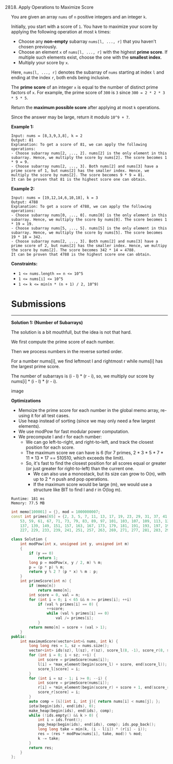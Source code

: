 2818. Apply Operations to Maximize Score

You are given an array `nums` of `n` positive integers and an integer `k`.

Initially, you start with a score of `1`. You have to maximize your score by applying the following operation at most `k` times:

* Choose any **non-empty** subarray `nums[l, ..., r]` that you haven't chosen previously.
* Choose an element `x` of `nums[l, ..., r]` with the highest **prime score**. If multiple such elements exist, choose the one with the **smallest index**.
* Multiply your score by `x`.

Here, `nums[l, ..., r]` denotes the subarray of `nums` starting at index `l` and ending at the index `r`, both ends being inclusive.

The **prime score** of an integer `x` is equal to the number of distinct prime factors of `x`. For example, the prime score of `300` is `3` since `300 = 2 * 2 * 3 * 5 * 5`.

Return the **maximum possible score** after applying at most `k` operations.

Since the answer may be large, return it modulo `10^9 + 7`.

 

**Example 1:**
```
Input: nums = [8,3,9,3,8], k = 2
Output: 81
Explanation: To get a score of 81, we can apply the following operations:
- Choose subarray nums[2, ..., 2]. nums[2] is the only element in this subarray. Hence, we multiply the score by nums[2]. The score becomes 1 * 9 = 9.
- Choose subarray nums[2, ..., 3]. Both nums[2] and nums[3] have a prime score of 1, but nums[2] has the smaller index. Hence, we multiply the score by nums[2]. The score becomes 9 * 9 = 81.
It can be proven that 81 is the highest score one can obtain.
```

**Example 2:**
```
Input: nums = [19,12,14,6,10,18], k = 3
Output: 4788
Explanation: To get a score of 4788, we can apply the following operations: 
- Choose subarray nums[0, ..., 0]. nums[0] is the only element in this subarray. Hence, we multiply the score by nums[0]. The score becomes 1 * 19 = 19.
- Choose subarray nums[5, ..., 5]. nums[5] is the only element in this subarray. Hence, we multiply the score by nums[5]. The score becomes 19 * 18 = 342.
- Choose subarray nums[2, ..., 3]. Both nums[2] and nums[3] have a prime score of 2, but nums[2] has the smaller index. Hence, we multipy the score by nums[2]. The score becomes 342 * 14 = 4788.
It can be proven that 4788 is the highest score one can obtain.
```

**Constraints:**

* `1 <= nums.length == n <= 10^5`
* `1 <= nums[i] <= 10^5`
* `1 <= k <= min(n * (n + 1) / 2, 10^9)`

# Submissions
---
**Solution 1: (Number of Subarrays)**

The solution is a bit mouthfull, but the idea is not that hard.

We first compute the prime score of each number.

Then we process numbers in the reverse sorted order.

For a number nums[i], we find leftmost l and rightmost r while nums[i] has the largest prime score.

The number of subarrays is (i - l) * (r - i), so, we multiply our score by nums[i] * (i - l) * (r - i).

image

__Optimizations__

* Memoize the prime score for each number in the global memo array, re-using it for all test cases.
* Use heap instead of sorting (since we may only need a few largest elements).
* We use modPow for fast modular power computation.
* We precompute l and r for each number:
    * We can go left-to-right, and right-to-left, and track the closest position for each score.
    * The maximum score we can have is 6 (for 7 primes, 2 * 3 * 5 * 7 * 11 * 13 * 17 == 510510, which exceeds the limit).
    * So, it's fast to find the closest position for all scores equal or greater (or just greater for right-to-left) than the current one.
        * We can also use a monostack, but its size can grow to O(n), with up to 2 * n push and pop operations.
        * If the maximum score would be large (m), we would use a structure like BIT to find l and r in O(log m).

```
Runtime: 181 ms
Memory: 77.5 MB
```
```c++
int memo[100001] = {}, mod = 1000000007;
const int primes[65] = {2, 3, 5, 7, 11, 13, 17, 19, 23, 29, 31, 37, 41, 43, 47, 
    53, 59, 61, 67, 71, 73, 79, 83, 89, 97, 101, 103, 107, 109, 113, 127, 131, 
    137, 139, 149, 151, 157, 163, 167, 173, 179, 181, 191, 193, 197, 199, 211, 223, 
    227, 229, 233, 239, 241, 251, 257, 263, 269, 271, 277, 281, 283, 293, 307, 311, 313};  

class Solution {
    int modPow(int x, unsigned int y, unsigned int m)
    {
        if (y == 0)
            return 1;
        long p = modPow(x, y / 2, m) % m;
        p = (p * p) % m;
        return y % 2 ? (p * x) % m : p;
    }
    int primeScore(int n) {
        if (memo[n])
            return memo[n];
        int score = 0, val = n;
        for (int i = 0; i < 65 && n >= primes[i]; ++i)
            if (val % primes[i] == 0) {
                ++score;
                while (val % primes[i] == 0)
                    val /= primes[i];
            }
        return memo[n] = score + (val > 1);
    }
public:
    int maximumScore(vector<int>& nums, int k) {
        long long res = 1, sz = nums.size();
        vector<int> ids(sz), l(sz), r(sz), score_l(8, -1), score_r(8, sz);
        for (int i = 0; i < sz; ++i) {
            int score = primeScore(nums[i]);
            l[i] = *max_element(begin(score_l) + score, end(score_l));
            score_l[score] = i;
        }
        for (int i = sz - 1; i >= 0; --i) {
            int score = primeScore(nums[i]);
            r[i] = *min_element(begin(score_r) + score + 1, end(score_r));
            score_r[score] = i;
        }
        auto comp = [&](int i, int j){ return nums[i] < nums[j]; };
        iota(begin(ids), end(ids), 0);
        make_heap(begin(ids), end(ids), comp);
        while (!ids.empty() && k > 0) {
            int i = ids.front();
            pop_heap(begin(ids), end(ids), comp); ids.pop_back();
            long long take = min(k, (i - l[i]) * (r[i] - i));
            res = (res * modPow(nums[i], take, mod)) % mod;
            k -= take;
        }
        return res;
    }
};
```

